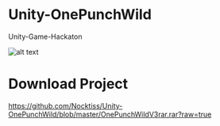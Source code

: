 # Unity-OnePunchWild

Unity-Game-Hackaton

![alt text](https://nsa40.casimages.com/img/2019/07/19/190719105712212788.jpg) 

# Download Project

https://github.com/Nocktiss/Unity-OnePunchWild/blob/master/OnePunchWildV3rar.rar?raw=true
